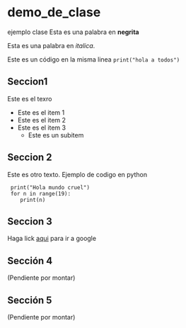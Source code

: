 # demo_de_clase

ejemplo clase 
Esta es una palabra en **negrita**

Esta es una palabra en *italica*.

Este es un código en la misma linea `print("hola a todos")`

## Seccion1

 Este es el texro 
 
  * Este es el item 1
  * Este es el item 2
  * Este es el item 3
    * Este es un subitem
   
   
## Seccion 2

Este es otro texto. Ejemplo de codigo en python

     print("Hola mundo cruel")
     for n in range(19):
        print(n)


## Seccion 3

Haga lick [aqui](www.google.com) para ir a google 

## Sección 4

(Pendiente por montar)

## Sección 5

(Pendiente por montar)
   
   
   
